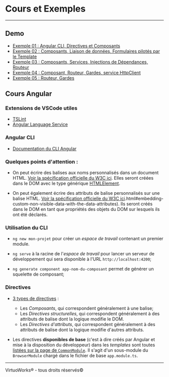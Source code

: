 #  Cours et Exemples

---

## Demo

* [Exemple 01 : Angular CLI, Directives et Composants](./exemple01)
* [Exemple 02 : Composants, Liaison de données, Formulaires pilotés par le Template](./exemple02)
* [Exemple 03 : Composants, Services, Injections de Dépendances, Routeur](./exemple03)
* [Exemple 04 : Composant, Routeur, Gardes, service HttpClient](./exemple04)
* [Exemple 05 : Routeur, Gardes](./exemple05)

## Cours Angular

### Extensions de VSCode utiles

* [TSLint](https://marketplace.visualstudio.com/items?itemName=ms-vscode.vscode-typescript-tslint-plugin)
* [Angular Language Service](https://marketplace.visualstudio.com/items?itemName=Angular.ng-template)

###  Angular CLI

* [Documentation du CLI Angular](https://cli.angular.io/)

### Quelques points d'attention :

* On peut écrire des balises aux noms personnalisés dans un document HTML. [Voir la spécification officielle du W3C ici](https://www.w3.org/TR/custom-elements/). Elles seront créées dans le DOM avec le type générique [HTMLElement](https://developer.mozilla.org/en-US/docs/Web/API/HTMLElement).

* On peut également écrire des attributs de balise personnalisés sur une balise HTML. [Voir la spécification officielle du W3C ici](https://www.w3.org/TR/2011/WD-html5-20110525/elements).html#embedding-custom-non-visible-data-with-the-data-attributes). Ils seront créés dans le DOM en tant que propriétés des objets du DOM sur lesquels ils ont été déclarés.

### Utilisation du CLI

* `ng new mon-projet` pour créer un *espace de travail* contenant un premier module.

* `ng serve` à la racine de l'*espace de travail* pour lancer un serveur de développement qui sera disponible à l'URL `http://localhost:4200`;

* `ng generate component app-nom-du-composant` permet de générer un squelette de composant;

### Directives

* [3 types de directives](https://angular.io/guide/attribute-directives) :
  * Les *Composants*, qui correspondent généralement à une balise;
  * Les *Directives structurelles*, qui correspondent généralement à des attributs de balise dont la logique modifie le DOM.
  * Les *Directives d'attributs*, qui correspondent généralement à des attributs de balise dont la logique modifie d'autres attributs.

* Les directives __disponibles de base__ (c'est à dire créés par Angular et mise à la disposition du développeur) dans les *templates* sont toutes [listées sur la page de `CommonModule`](https://angular.io/api/common/CommonModule). Il s'agit d'un sous-module du `BrowserModule` chargé dans le fichier de base `app.module.ts`.

---

VirtuoWorks® - tous droits réservés©
